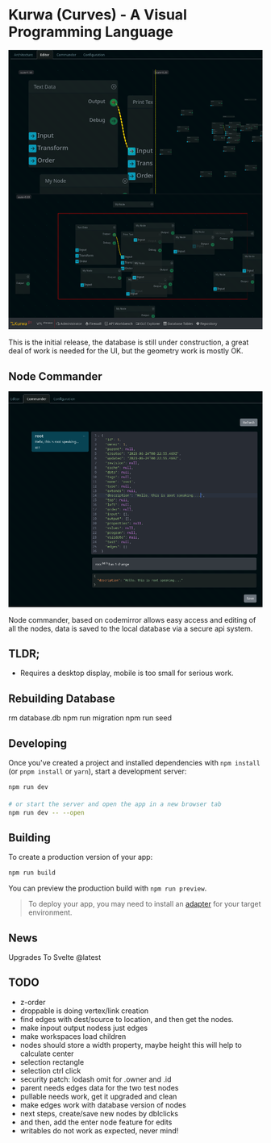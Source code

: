 # Kurwa (Curves) - A Visual Programming Language

![screenshot.png](screenshot.png)

This is the initial release, the database is still under construction,
a great deal of work is needed for the UI, but the geometry work is mostly OK.

## Node Commander

![commander.png](commander.png)

Node commander, based on codemirror allows easy access and editing of all the nodes,
data is saved to the local database via a secure api system.

## TLDR;

- Requires a desktop display, mobile is too small for serious work.

## Rebuilding Database

rm database.db
npm run migration
npm run seed

## Developing

Once you've created a project and installed dependencies with `npm install` (or `pnpm install` or `yarn`), start a development server:

```bash
npm run dev

# or start the server and open the app in a new browser tab
npm run dev -- --open
```

## Building

To create a production version of your app:

```bash
npm run build
```

You can preview the production build with `npm run preview`.

> To deploy your app, you may need to install an [adapter](https://kit.svelte.dev/docs/adapters) for your target environment.

## News

Upgrades To Svelte @latest

## TODO

+ z-order
+ droppable is doing vertex/link creation
+ find edges with dest/source to location, and then get the nodes.
+ make inpout output nodess just edges
+ make workspaces load children
+ nodes should store a width property, maybe height this will help to calculate center
+ selection rectangle
+ selection ctrl click
+ security patch: lodash omit for .owner and .id
+ parent needs edges data for the two test nodes
+ pullable needs work, get it upgraded and clean
+ make edges work with database version of nodes
+ next steps, create/save new nodes by dblclicks
+ and then, add the enter node feature for edits
+ writables do not work as expected, never mind!
